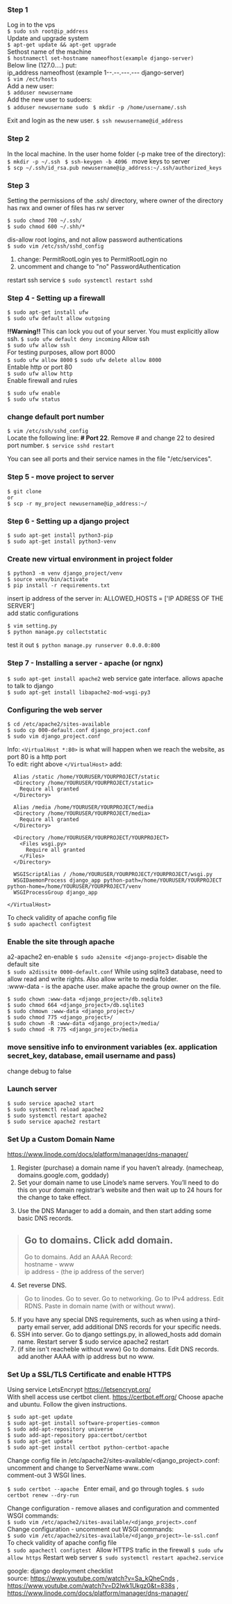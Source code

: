 ### Step 1
Log in to the vps  
``` $ sudo ssh root@ip_address ```  
Update and upgrade system  
``` $ apt-get update && apt-get upgrade ```  
Sethost name of the machine  
``` $ hostnamectl set-hostname nameofhost(example django-server)  ```  
Below line (127.0....) put:  
ip_address nameofhost (example 1--.--.---.--- django-server)  
```$ vim /ect/hosts ```  
Add a new user:  
```$ adduser newusername  ```  
Add the new user to sudoers:  
```$ adduser newusername sudo ```
```$ mkdir -p /home/username/.ssh ```

Exit and login as the new user.
```$ ssh newusername@id_address ```

### Step 2
In the local machine. In the user home folder (-p make tree of the directory):  
```$ mkdir -p ~/.ssh ```
```$ ssh-keygen -b 4096 ```
move keys to server  
```$ scp ~/.ssh/id_rsa.pub newusername@ip_address:~/.ssh/authorized_keys ```

### Step 3
Setting the permissions of the .ssh/ directory, where owner of the directory has rwx and owner of files has rw
server
```
$ sudo chmod 700 ~/.ssh/  
$ sudo chmod 600 ~/.shh/*
```
dis-allow root logins, and not allow password authentications  
```$ sudo vim /etc/ssh/sshd_config```
1. change: 
  PermitRootLogin yes
to
  PermitRootLogin no
2. uncomment and change to "no"
  PasswordAuthentication

restart ssh service
```$ sudo systemctl restart sshd```

### Step 4 - Setting up a firewall
```
$ sudo apt-get install ufw  
$ sudo ufw default allow outgoing
```
**!!Warning!!** This can lock you out of your server. You must explicitly allow ssh.
```$ sudo ufw default deny incoming```
Allow ssh  
```$ sudo ufw allow ssh```  
For testing purposes, allow port 8000  
```$ sudo ufw allow 8000```
```$ sudo ufw delete allow 8000```  
Entable http or port 80  
```$ sudo ufw allow http```  
Enable firewall and rules  
```
$ sudo ufw enable  
$ sudo ufw status
```  
### change default port number
```$ vim /etc/ssh/sshd_config ```  
Locate the following line: **# Port 22**. Remove # and change 22 to desired port number.
```$ service sshd restart```  

You can see all ports and their service names in the file "/etc/services".

### Step 5 - move project to server
```
$ git clone  
or  
$ scp -r my_project newusername@ip_address:~/
```
### Step 6 - Setting up a django project
```
$ sudo apt-get install python3-pip   
$ sudo apt-get install python3-venv
```
### Create new virtual environment in project folder
```
$ python3 -m venv django_project/venv  
$ source venv/bin/activate  
$ pip install -r requirements.txt  
```
insert ip address of the server in: ALLOWED_HOSTS = ['IP ADRESS OF THE SERVER']  
add static configurations  
```
$ vim setting.py  
$ python manage.py collectstatic
```
test it out
```$ python manage.py runserver 0.0.0.0:800```

### Step 7 - Installing a server - apache (or ngnx)
```$ sudo apt-get install apache2```
web service gate interface. allows apache to talk to django  
```$ sudo apt-get install libapache2-mod-wsgi-py3```

### Configuring the web server
```
$ cd /etc/apache2/sites-available
$ sudo cp 000-default.conf django_project.conf
$ sudo vim django_project.conf
```
Info: ```<VirtualHost *:80>``` is what will happen when we reach the website, as port 80 is a http port  
To edit: right above ```</VirtualHost>``` add:
```
  Alias /static /home/YOURUSER/YOURPROJECT/static
  <Directory /home/YOURUSER/YOURPROJECT/static>
    Require all granted
  </Directory>

  Alias /media /home/YOURUSER/YOURPROJECT/media
  <Directory /home/YOURUSER/YOURPROJECT/media>
    Require all granted
  </Directory>

  <Directory /home/YOURUSER/YOURPROJECT/YOURPROJECT>
    <Files wsgi.py>
      Require all granted
    </Files>
  </Directory>

  WSGIScriptAlias / /home/YOURUSER/YOURPROJECT/YOURPROJECT/wsgi.py
  WSGIDaemonProcess django_app python-path=/home/YOURUSER/YOURPROJECT python-home=/home/YOURUSER/YOURPROJECT/venv
  WSGIProcessGroup django_app

</VirtualHost>
```
To check validity of apache config file  
``` $ sudo apachectl configtest ```
### Enable the site through apache
a2-apache2 en-enable
```$ sudo a2ensite <django-project>```
disable the default site  
```$ sudo a2dissite 0000-default.conf```
While using sqlite3 database, need to allow read and write rights. Also allow write to media folder.  
:www-data - is the apache user. make apache the group owner on the file.
```
$ sudo chown :www-data <django_project>/db.sqlite3  
$ sudo chmod 664 <django_project>/db.sqlite3  
$ sudo chmown :www-data <django_project>/
$ sudo chmod 775 <django_project>/
$ sudo chown -R :www-data <django_project>/media/
$ sudo chmod -R 775 <django_project>/media
```

### move sensitive info to environment variables (ex. application secret_key, database, email username and pass)

change debug to false  

### Launch server
```
$ sudo service apache2 start  
$ sudo systemctl reload apache2  
$ sudo systemctl restart apache2  
$ sudo service apache2 restart  
```

### Set Up a Custom Domain Name  
https://www.linode.com/docs/platform/manager/dns-manager/  
1. Register (purchase) a domain name if you haven’t already. (namecheap, domains.google.com, goddady)  
2. Set your domain name to use Linode’s name servers. You’ll need to do this on your domain registrar’s website and then wait up to 24 hours for the change to take effect.  
>
3. Use the DNS Manager to add a domain, and then start adding some basic DNS records.  
> Go to domains. Click add domain. 
> ---
> Go to domains. Add an AAAA Record:  
> hostname - www  
> ip address - (the ip address of the server)  
4. Set reverse DNS.  
> Go to linodes. Go to sever. Go to networking. Go to IPv4 address. Edit RDNS. Paste in domain name (with or without www).  
5. If you have any special DNS requirements, such as when using a third-party email server, add additional DNS records for your specific needs.  
6. SSH into server. Go to django settings.py, in allowed_hosts add domain name.
Restart server $ sudo service apache2 restart  
7. (if site isn't reacheble without www) Go to domains. Edit DNS records. add another AAAA with ip address but no www.

### Set Up a SSL/TLS Certificate and enable HTTPS  
Using service LetsEncrypt https://letsencrypt.org/  
With shell access use certbot client. https://certbot.eff.org/ Choose apache and ubuntu. Follow the given instructions.  
```
$ sudo apt-get update
$ sudo apt-get install software-properties-common
$ sudo add-apt-repository universe
$ sudo add-apt-repository ppa:certbot/certbot
$ sudo apt-get update
$ sudo apt-get install certbot python-certbot-apache 
```
Change config file in /etc/apache2/sites-available/<django_project>.conf:  
uncomment and change to ServerName www.<mywebsite>.com  
comment-out 3 WSGI lines.  
  
```$ sudo certbot --apache ```
Enter email, and go through togles.
```$ sudo certbot renew --dry-run```  

Change configuration - remove aliases and configuration and commented WSGI commands:   
```$ sudo vim /etc/apache2/sites-available/<django_project>.conf ```  
Change configuration - uncomment out WSGI commands:  
```$ sudo vim /etc/apache2/sites-available/<django_project>-le-ssl.conf ```
To check validity of apache config file  
```$ sudo apachectl configtest ```
Allow HTTPS trafic in the firewall
```$ sudo ufw allow https```
Restart web server
```$ sudo systemctl restart apache2.service```

google: django deployment checklist  
source: https://www.youtube.com/watch?v=Sa_kQheCnds , https://www.youtube.com/watch?v=D2lwk1Ukgz0&t=838s , https://www.linode.com/docs/platform/manager/dns-manager/
